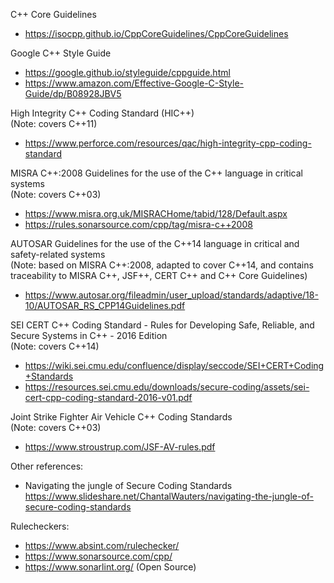 C++ Core Guidelines
* https://isocpp.github.io/CppCoreGuidelines/CppCoreGuidelines

Google C++ Style Guide
* https://google.github.io/styleguide/cppguide.html
* https://www.amazon.com/Effective-Google-C-Style-Guide/dp/B08928JBV5

High Integrity C++ Coding Standard (HIC++)<br>
(Note: covers C++11)
* https://www.perforce.com/resources/qac/high-integrity-cpp-coding-standard

MISRA C++:2008 Guidelines for the use of the C++ language in critical systems<br>
(Note: covers C++03)
* https://www.misra.org.uk/MISRACHome/tabid/128/Default.aspx
* https://rules.sonarsource.com/cpp/tag/misra-c++2008

AUTOSAR Guidelines for the use of the C++14 language in critical and safety-related systems<br>
(Note: based on MISRA C++:2008, adapted to cover C++14, and contains traceability to MISRA C++, JSF++, CERT C++ and C++ Core Guidelines)
* https://www.autosar.org/fileadmin/user_upload/standards/adaptive/18-10/AUTOSAR_RS_CPP14Guidelines.pdf

SEI CERT C++ Coding Standard - Rules for Developing Safe, Reliable, and Secure Systems in C++ - 2016 Edition<br>
(Note: covers C++14)
* https://wiki.sei.cmu.edu/confluence/display/seccode/SEI+CERT+Coding+Standards
* https://resources.sei.cmu.edu/downloads/secure-coding/assets/sei-cert-cpp-coding-standard-2016-v01.pdf

Joint Strike Fighter Air Vehicle C++ Coding Standards<br>
(Note: covers C++03)
* https://www.stroustrup.com/JSF-AV-rules.pdf

Other references:
* Navigating the jungle of Secure Coding Standards<br>
  https://www.slideshare.net/ChantalWauters/navigating-the-jungle-of-secure-coding-standards

Rulecheckers:
* https://www.absint.com/rulechecker/
* https://www.sonarsource.com/cpp/
* https://www.sonarlint.org/ (Open Source)

